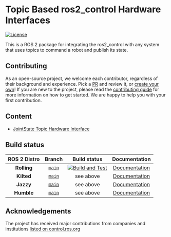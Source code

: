 # Topic Based ros2_control Hardware Interfaces
[![License](https://img.shields.io/badge/License-Apache%202.0-blue.svg)](https://opensource.org/licenses/Apache-2.0)

This is a ROS 2 package for integrating the ros2_control with any system that uses topics to command a robot and publish its state.

## Contributing

As an open-source project, we welcome each contributor, regardless of their background and experience. Pick a [PR](https://github.com/ros-controls/topic_based_hardware_interfaces/pulls) and review it, or [create your own](https://github.com/ros-controls/topic_based_hardware_interfaces/contribute)!
If you are new to the project, please read the [contributing guide](https://control.ros.org/rolling/doc/contributing/contributing.html) for more information on how to get started. We are happy to help you with your first contribution.

## Content

- [JointState Topic Hardware Interface](joint_state_topic_hardware_interface/README.md)

## Build status

ROS 2 Distro | Branch | Build status | Documentation
:----------: | :----: | :----------: | :-----------:
**Rolling** | [`main`](https://github.com/ros-controls/topic_based_hardware_interfaces/tree/main) | [![Build and Test](https://github.com/ros-controls/topic_based_hardware_interfaces/actions/workflows/build_and_test.yaml/badge.svg)](https://github.com/ros-controls/topic_based_hardware_interfaces/actions/workflows/build_and_test.yaml) | [Documentation](https://control.ros.org/rolling/doc/topic_based_hardware_interfaces/doc/index.html)
**Kilted** | [`main`](https://github.com/ros-controls/topic_based_hardware_interfaces/tree/main) | see above | [Documentation](https://control.ros.org/kilted/doc/topic_based_hardware_interfaces/doc/index.html)
**Jazzy** | [`main`](https://github.com/ros-controls/topic_based_hardware_interfaces/tree/main) | see above | [Documentation](https://control.ros.org/jazzy/doc/topic_based_hardware_interfaces/doc/index.html)
**Humble** | [`main`](https://github.com/ros-controls/topic_based_hardware_interfaces/tree/main) | see above | [Documentation](https://control.ros.org/humble/doc/topic_based_hardware_interfaces/doc/index.html)

## Acknowledgements

The project has received major contributions from companies and institutions [listed on control.ros.org](https://control.ros.org/rolling/doc/acknowledgements/acknowledgements.html)
